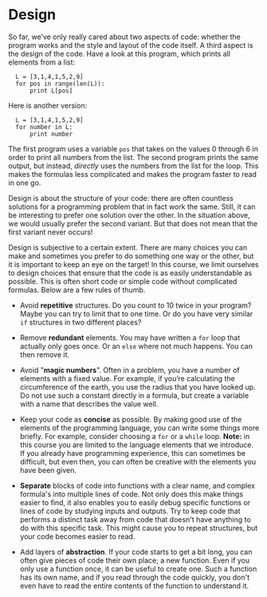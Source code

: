 # Design

So far, we’ve only really cared about two aspects of code: whether the program works and the style and layout of the code itself. A third aspect is the design of the code. Have a look at this program, which prints all elements from a list:

      L = [3,1,4,1,5,2,9]
      for pos in range(len(L)):
          print L[pos]

Here is another version:

      L = [3,1,4,1,5,2,9]
      for number in L:
          print number

The first program uses a variable `pos` that takes on the values 0 through 6 in order to print all numbers from the list. The second program prints the same output, but instead, _directly_ uses the numbers from the list for the loop. This makes the formulas less complicated and makes the program faster to read in one go.

Design is about the structure of your code: there are often countless solutions for a programming problem that in fact work the same. Still, it can be interesting to prefer one solution over the other. In the situation above, we would usually prefer the second variant. But that does not mean that the first variant never occurs!

Design is subjective to a certain extent. There are many choices you can make and sometimes you prefer to do something one way or the other, but it is important to keep an eye on the target! In this course, we limit ourselves to design choices that ensure that the code is as easily understandable as possible. This is often short code or simple code without complicated formulas. Below are a few rules of thumb.

- Avoid **repetitive** structures. Do you count to 10 twice in your program? Maybe you can try to limit that to one time. Or do you have very similar `if` structures in two different places?

- Remove **redundant** elements. You may have written a `for` loop that actually only goes once. Or an `else` where not much happens. You can then remove it.

- Avoid "**magic numbers**". Often in a problem, you have a number of elements with a fixed value. For example, if you’re calculating the circumference of the earth, you use the radius that you have looked up. Do not use such a constant directly in a formula, but create a variable with a name that describes the value well.

- Keep your code as **concise** as possible. By making good use of the elements of the programming language, you can write some things more briefly. For example, consider choosing a `for` or a `while` loop. **Note:** in this course you are limited to the language elements that we introduce. If you already have programming experience, this can sometimes be difficult, but even then, you can often be creative with the elements you have been given.

- **Separate** blocks of code into functions with a clear name, and complex formula's into multiple lines of code. Not only does this make things easier to find, it also enables you to easily debug specific functions or lines of code by studying inputs and outputs. Try to keep code that performs a distinct task away from code that doesn't have anything to do with this specific task. This might cause you to repeat structures, but your code becomes easier to read.

- Add layers of **abstraction**. If your code starts to get a bit long, you can often give pieces of code their own place; a new function. Even if you only use a function once, it can be useful to create one. Such a function has its own name, and if you read through the code quickly, you don't even have to read the entire contents of the function to understand it.
